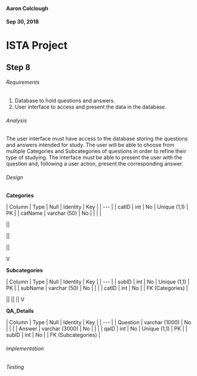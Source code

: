 #### Aaron Colclough
#### Sep 30, 2018


# ISTA Project

## Step 8

###### Requirements
1. Database to hold questions and answers.
2. User interface to access and present the data in the database.

###### Analysis
The user interface must have access to the database storing the questions and answers intended for study. The user will be able to choose from multiple Categories and Subcategories of questions in order to refine their type of studying. The interface must be able to present the user with the question and, following a user action, present the corresponding answer.

###### Design
**Categories**

| Column | Type | Null | Identity | Key |
| --- |
| catID | int | No | Unique (1,1) | PK |
| catName | varchar (50) | No | | | |

||

||

||

V

**Subcategories**

| Column | Type | Null | Identity | Key |
| --- |
| subID | int | No | Unique (1,1) | PK |
| subName | varchar (50) | No | | |
| catID | int | No | | FK (Categories) |

||
||
||
V

**QA_Details**

| Column | Type | Null | Identity | Key |
| --- |
| Question | varchar (1000) | No | | |
| Answer | varchar (3000) | No | | |
| qaID | int | No | Unique (1,1) | PK |
| subID | int | No | | FK (Subcategories) |


###### Implementation

###### Testing
